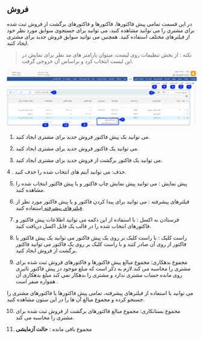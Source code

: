 ﻿## فروش


در این قسمت تمامی پیش فاکتورها، فاکتورها و فاکتورهای برگشت از فروش ثبت شده برای مشتری را می توانید مشاهده کنید، می توانید برای جستجوی سوابق مورد نظر خود از فیلترهای مختلف استفاده کنید. همچنین می توانید سوابق فروش جدید برای مشتری ایجاد کنید.

> نکته : از بخش تنظیمات روی لیست، میتوان پارامتر های مد نظر برای نمایش در این لیست انتخاب کرد و براساس آن خروجی گرفت.

![](Sale.jpg)

1. می توانید یک پیش فاکتور فروش جدید برای مشتری ایجاد کنید.

2. می توانید یک فاکتور فروش جدید برای مشتری ایجاد کنید.

3. می توانید یک فاکتور برگشت از فروش جدید برای مشتری ایجاد کنید.

4 . حذف: می توانید آیتم های انتخاب شده را حذف کنید.

5. پیش نمایش : می توانید پیش نمایش چاپ فاکتور و یا پیش فاکتور انتخاب شده را مشاهده کنید.


6. فیلترهای پیشرفته : می توانید برای پیدا کردن فاکتور و یا پیش فاکتور مورد نظر از[ فیلترهای پیشرفته ](https://github.com/1stco/PayamGostarDocs/blob/master/help%202.5.4/Customer-relationship-management/Advanced-filter/Advanced-filter.md)استفاده کنید.

7. فرستادن به اکسل : با استفاده از این دکمه می توانید اطلاعات پیش فاکتور و فاکتورهای انتخاب شده را در قالب یک فایل اکسل دریافت کنید.

8. راست کلیک : با راست کلیک بر روی یک پیش فاکتور می توانید یک پیش فاکتور یا فاکتور از روی آن صادر کنید و با راست کلیک بر روی یک فاکتور می توانید فاکتور برگشت از فروش ایجاد کنید.

9. مجموع بدهکاری: مجموع مبالغ پیش فاکتورها و فاکتورهای فروش ثبت شده برای مشتری را محاسبه می کند.لازم به ذکر است که  مبلغ موجود در پیش فاکتور تاثیری روی مانده حساب مشتری ندارد و مشتری را بدهکار نمی کند مبلغ بدهکاری آن همواره صفر است .

 می توانید با استفاده از فیلترهای پیشرفته، تمامی پیش فاکتورها یا فاکتورهای مشتری را جستجو کرده و مجموع مبالغ آن ها را در این ستون مشاهده کنید.

10. مجموع بستانکاری: مجموع مبالغ فاکتورهای برگشت از فروش ثبت شده برای مشتری را محاسبه می کند.

11. مجموع باقی مانده : **حالت آزمایشی**